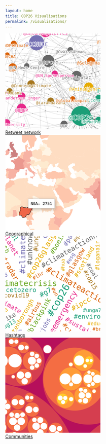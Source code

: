 ```yaml
---
layout: home
title: COP26 Visualisations
permalink: /visualisations/
---
```


<div class="flexi flexi-5">
<div><a href="/"                          ><img src="/assets/img/network_viz.png">  <br/>Retweet network</a></div>
<div><a href="/visualisation/geographical"><img src="/assets/img/geography_viz.png"><br/>Geographical</a></div>
<div><a href="/visualisation/hashtags"    ><img src="/assets/img/hashtag_viz.png">  <br/>Hashtags</a></div>
<div><a href="/visualisation/communities" ><img src="/assets/img/community_viz.png"><br/>Communities</a></div>
</div>

